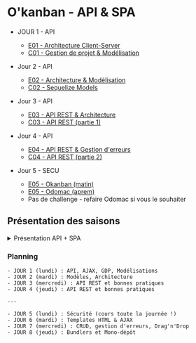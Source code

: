 

# O'kanban - API & SPA

- JOUR 1 - API
  - [E01 - Architecture Client-Server](./docs/cours/E01.md)
  - [C01 - Gestion de projet & Modélisation](./docs/challenges/C01.md)

- Jour 2 - API
  - [E02 - Architecture & Modélisation](./docs/cours/E02.md)
  - [C02 - Sequelize Models](./docs/challenges/C02.md)

- Jour 3 - API
  - [E03 - API REST & Architecture](./docs/cours/E03.md)
  - [C03 - API REST (partie 1)](./docs/challenges/C03.md)

- Jour 4 - API
  - [E04 - API REST & Gestion d'erreurs](./docs/cours/E04.md)
  - [C04 - API REST (partie 2)](./docs/challenges/C04.md)

- Jour 5 - SECU
  - [E05 - Okanban (matin)](./docs/cours/E05.md)
  - [E05 - Odomac (aprem)](https://github.com/O-clock-FS-JS/odomac)
  - Pas de challenge - refaire Odomac si vous le souhaiter


## Présentation des saisons 

<details><summary>
Présentation API + SPA
</summary>

### Objectif

- **O’Kanban**
  - un gestionnaire de tâche (à la `Trello` / `Github Project`)
    
- Répartie en 2 saisons
  - backend ;
  - frontend ;
  - et une journée sécu !

- Journées "type" :
  - Matin ➡️ correction & cours 👨‍🏫 ;
  - Aprem’ ➡️ atelier 👩‍💻 En solo ou à deux.

### Comment ?

- **Backend**
  - Créer une `API HTTP REST`
    - avec une BDD Postgres
    - et sécurisé !

- **Frontend**
  - Consommer une API REST
    - avec drag & drop
    - et des ‘bundles’ (entre autres...)

- **Un seul dépôt** par saison, mais un `gitflow` particulier, histoire de pratique `Git` !

### Les saisons précédentes, de l’histoire ancienne ?

Et non !
- `MCD` & `MLD` 
- `Express`
- `Postgres` & `SQL`
- `Sequelize`

</details>

### Planning

```
- JOUR 1 (lundi) : API, AJAX, GDP, Modélisations
- JOUR 2 (mardi) : Modèles, Architecture
- JOUR 3 (mercredi) : API REST et bonnes pratiques
- JOUR 4 (jeudi) : API REST et bonnes pratiques

---

- JOUR 5 (lundi) : Sécurité (cours toute la journée !)
- JOUR 6 (mardi) : Templates HTML & AJAX
- JOUR 7 (mercredi) : CRUD, gestion d'erreurs, Drag'n'Drop
- JOUR 8 (jeudi) : Bundlers et Mono-dépôt

